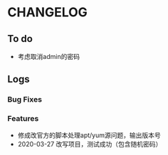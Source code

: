 # CHANGELOG

## To do

* 考虑取消admin的密码

## Logs

### Bug Fixes

### Features

* 修成改官方的脚本处理apt/yum源问题，输出版本号
* 2020-03-27  改写项目，测试成功（包含随机密码）

